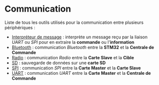 # Communication

Liste de tous les outils utilisés pour la communication entre plusieurs périphériques :
- [Interpréteur de message](./Interpréteur_message) : interprète un message reçu par la liaison *UART* ou *SPI* pour en extraire la **commande** ou l'**information**
- [Bluetooth](./Bluetooth) : communication *Bluetooth* entre la **STM32** et la **Centrale de Commande**
- [Radio](./Radio) : communication *Radio* entre la **Carte Slave** et la **Cible**
- [SD](./SD) : sauvegarde de données sur une **carte SD**
- [SPI](./SPI) : communication *SPI* entre la **Carte Master** et la **Carte Slave**
- [UART](./UART) : communication *UART* entre la **Carte Master** et la **Centrale de Commande**